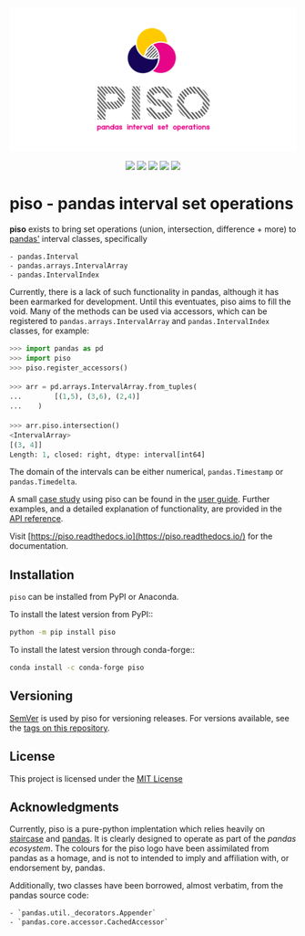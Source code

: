 <p align="center"><a href="https://github.com/staircase-dev/piso"><img src="https://github.com/staircase-dev/piso/blob/master/docs/img/piso_social_transparent.svg" title="piso logo" alt="piso logo"></a></p>

<p align="center">
    <a href="https://www.python.org/" alt="Python version">
        <img src="https://img.shields.io/pypi/pyversions/piso" /></a>
    <a href="https://pypi.org/project/piso/" alt="PyPI version">
        <img src="https://img.shields.io/pypi/v/piso" /></a>
    <a href="https://anaconda.org/conda-forge/piso" alt="Conda Forge version">
        <img src="https://anaconda.org/conda-forge/piso/badges/version.svg?branch=master&kill_cache=1" /></a>
	<a href="https://github.com/staircase-dev/piso/actions/workflows/ci.yml" alt="Github CI">
		<img src="https://github.com/staircase-dev/piso/actions/workflows/ci.yml/badge.svg"/></a>
    <a href="https://piso.readthedocs.io" alt="Documentation">
        <img src="https://readthedocs.org/projects/piso/badge/?version=latest" /></a>
</p>

# piso - pandas interval set operations

**piso** exists to bring set operations (union, intersection, difference + more) to [pandas'](https://pandas.pydata.org/) interval classes, specifically

    - pandas.Interval
    - pandas.arrays.IntervalArray
    - pandas.IntervalIndex

Currently, there is a lack of such functionality in pandas, although it has been earmarked for development.  Until this eventuates, piso aims to fill the void.  Many of the methods can be used via accessors, which can be registered to `pandas.arrays.IntervalArray` and `pandas.IntervalIndex` classes, for example:

```python
>>> import pandas as pd
>>> import piso
>>> piso.register_accessors()

>>> arr = pd.arrays.IntervalArray.from_tuples(
...        [(1,5), (3,6), (2,4)]
...    )

>>> arr.piso.intersection()
<IntervalArray>
[(3, 4]]
Length: 1, closed: right, dtype: interval[int64]
```

The domain of the intervals can be either numerical, `pandas.Timestamp` or `pandas.Timedelta`.

A small [case study](https://piso.readthedocs.io/en/latest/user_guide/calendar.html) using piso can be found in the [user guide](https://piso.readthedocs.io/en/latest/user_guide/index.html).  Further examples, and a detailed explanation of functionality, are provided in the [API reference](https://piso.readthedocs.io/en/latest/reference/index.html).

Visit [https://piso.readthedocs.io](https://piso.readthedocs.io/) for the documentation.

## Installation

`piso` can be installed from PyPI or Anaconda.

To install the latest version from PyPI::

```sh
python -m pip install piso
```

To install the latest version through conda-forge::

```sh
conda install -c conda-forge piso
```

## Versioning

[SemVer](http://semver.org/) is used by piso for versioning releases.  For versions available, see the [tags on this repository](https://github.com/staircase-dev/piso/tags).

## License

This project is licensed under the [MIT License](https://github.com/staircase-dev/piso/blob/master/LICENSE)

## Acknowledgments

Currently, piso is a pure-python implentation which relies heavily on [staircase](https://www.staircase.dev) and [pandas](https://pandas.pydata.org/).  It is clearly designed to operate as part of the *pandas ecosystem*.  The colours for the piso logo have been assimilated from pandas as a homage, and is not to intended to imply and affiliation with, or endorsement by, pandas.

Additionally, two classes have been borrowed, almost verbatim, from the pandas source code:

    - `pandas.util._decorators.Appender`
    - `pandas.core.accessor.CachedAccessor`
